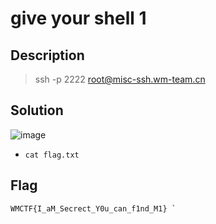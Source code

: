 # give your shell 1
## Description
> ssh -p 2222 root@misc-ssh.wm-team.cn

## Solution
![image](https://github.com/user-attachments/assets/58bf668f-55c5-4018-927e-29747572b3f3)

- `cat flag.txt`
  
## Flag
``
WMCTF{I_aM_Secrect_Y0u_can_f1nd_M1} `
``

